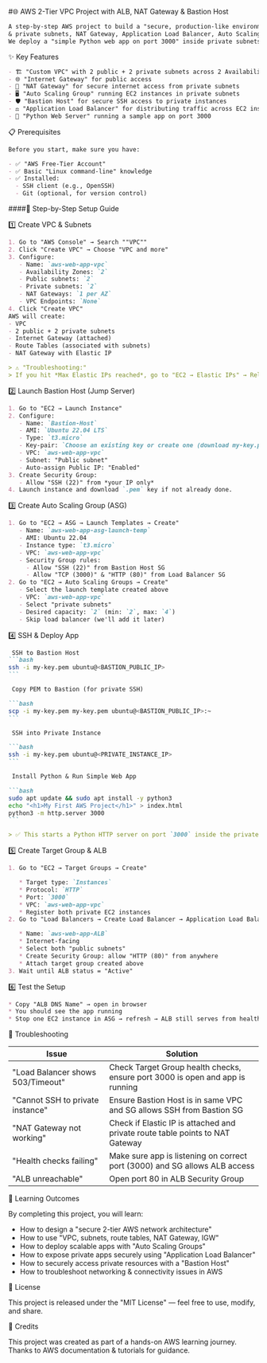 #🌐 AWS 2-Tier VPC Project with ALB, NAT Gateway & Bastion Host

````markdown
A step-by-step AWS project to build a "secure, production-like environment" using a two-tier VPC architecture with public
& private subnets, NAT Gateway, Application Load Balancer, Auto Scaling Group, and a Bastion Host.  
We deploy a "simple Python web app on port 3000" inside private subnets and serve it through the ALB.
````


✨ Key Features
````markdown
- 🏗 "Custom VPC" with 2 public + 2 private subnets across 2 Availability Zones  
- 🌐 "Internet Gateway" for public access  
- 🔑 "NAT Gateway" for secure internet access from private subnets  
- 🖥 "Auto Scaling Group" running EC2 instances in private subnets  
- 🛡 "Bastion Host" for secure SSH access to private instances  
- ⚖ "Application Load Balancer" for distributing traffic across EC2 instances  
- 🐍 "Python Web Server" running a sample app on port 3000  
````

📋 Prerequisites
````markdown
Before you start, make sure you have:

- ✅ "AWS Free-Tier Account"
- ✅ Basic "Linux command-line" knowledge
- ✅ Installed:
  - SSH client (e.g., OpenSSH)
  - Git (optional, for version control)
````


####🚀 Step-by-Step Setup Guide

 1️⃣ Create VPC & Subnets
````markdown
1. Go to "AWS Console" → Search ""VPC""
2. Click "Create VPC" → Choose "VPC and more"
3. Configure:
   - Name: `aws-web-app-vpc`
   - Availability Zones: `2`
   - Public subnets: `2`
   - Private subnets: `2`
   - NAT Gateways: `1 per AZ`
   - VPC Endpoints: `None`
4. Click "Create VPC"  
AWS will create:
- VPC  
- 2 public + 2 private subnets  
- Internet Gateway (attached)  
- Route Tables (associated with subnets)  
- NAT Gateway with Elastic IP

> ⚠ "Troubleshooting:"  
> If you hit *Max Elastic IPs reached*, go to "EC2 → Elastic IPs" → Release unused ones → Retry VPC creation.
````


 2️⃣ Launch Bastion Host (Jump Server)
````markdown
1. Go to "EC2 → Launch Instance"
2. Configure:
   - Name: `Bastion-Host`
   - AMI: `Ubuntu 22.04 LTS`
   - Type: `t3.micro`
   - Key-pair: `Choose an existing key or create one (download my-key.pem file).`
   - VPC: `aws-web-app-vpc`
   - Subnet: "Public subnet"
   - Auto-assign Public IP: "Enabled"
3. Create Security Group:
   - Allow "SSH (22)" from *your IP only*
4. Launch instance and download `.pem` key if not already done.
````


 3️⃣ Create Auto Scaling Group (ASG)
````markdown
1. Go to "EC2 → ASG → Launch Templates → Create"
   - Name: `aws-web-app-asg-launch-temp`
   - AMI: Ubuntu 22.04
   - Instance type: `t3.micro`
   - VPC: `aws-web-app-vpc`
   - Security Group rules:
     - Allow "SSH (22)" from Bastion Host SG
     - Allow "TCP (3000)" & "HTTP (80)" from Load Balancer SG
2. Go to "EC2 → Auto Scaling Groups → Create"
   - Select the launch template created above
   - VPC: `aws-web-app-vpc`
   - Select "private subnets"
   - Desired capacity: `2` (min: `2`, max: `4`)
   - Skip load balancer (we'll add it later)
````

 4️⃣ SSH & Deploy App
````markdown
 SSH to Bastion Host
```bash
ssh -i my-key.pem ubuntu@<BASTION_PUBLIC_IP>
```

 Copy PEM to Bastion (for private SSH)

```bash
scp -i my-key.pem my-key.pem ubuntu@<BASTION_PUBLIC_IP>:~
```

 SSH into Private Instance

```bash
ssh -i my-key.pem ubuntu@<PRIVATE_INSTANCE_IP>
```

 Install Python & Run Simple Web App

```bash
sudo apt update && sudo apt install -y python3
echo "<h1>My First AWS Project</h1>" > index.html
python3 -m http.server 3000
```

> ✅ This starts a Python HTTP server on port `3000` inside the private instance.
````


 5️⃣ Create Target Group & ALB
````markdown
1. Go to "EC2 → Target Groups → Create"

   * Target type: `Instances`
   * Protocol: `HTTP`
   * Port: `3000`
   * VPC: `aws-web-app-vpc`
   * Register both private EC2 instances
2. Go to "Load Balancers → Create Load Balancer → Application Load Balancer"

   * Name: `aws-web-app-ALB`
   * Internet-facing
   * Select both "public subnets"
   * Create Security Group: allow "HTTP (80)" from anywhere
   * Attach target group created above
3. Wait until ALB status = "Active"
````


 6️⃣ Test the Setup
````markdown
* Copy "ALB DNS Name" → open in browser
* You should see the app running
* Stop one EC2 instance in ASG → refresh → ALB still serves from healthy instance
````


 🔧 Troubleshooting

| Issue                               | Solution                                                                      |
| -- | -- |
| "Load Balancer shows 503/Timeout" | Check Target Group health checks, ensure port 3000 is open and app is running |
| "Cannot SSH to private instance"  | Ensure Bastion Host is in same VPC and SG allows SSH from Bastion SG          |
| "NAT Gateway not working"         | Check if Elastic IP is attached and private route table points to NAT Gateway |
| "Health checks failing"           | Make sure app is listening on correct port (3000) and SG allows ALB access    |
| "ALB unreachable"                 | Open port 80 in ALB Security Group                                            |



 🎯 Learning Outcomes

By completing this project, you will learn:

* How to design a "secure 2-tier AWS network architecture"
* How to use "VPC, subnets, route tables, NAT Gateway, IGW"
* How to deploy scalable apps with "Auto Scaling Groups"
* How to expose private apps securely using "Application Load Balancer"
* How to securely access private resources with a "Bastion Host"
* How to troubleshoot networking & connectivity issues in AWS



 📝 License

This project is released under the "MIT License" — feel free to use, modify, and share.



 🙌 Credits

This project was created as part of a hands-on AWS learning journey.
Thanks to AWS documentation & tutorials for guidance.

